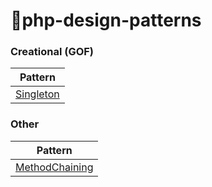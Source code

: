 # 🍉php-design-patterns

### Creational (GOF)
| Pattern |
| --- |
| [Singleton](Creational/Singleton) |

### Other
| Pattern |
| --- |
| [MethodChaining](Other/MethodChaining) |
